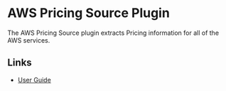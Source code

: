 # AWS Pricing Source Plugin

The AWS Pricing Source plugin extracts Pricing information for all of the AWS services.


## Links

- [User Guide](https://cloudquery.io/docs/plugins/sources/awspricing/overview)

